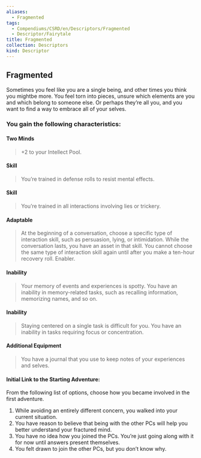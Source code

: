 ```yaml
---
aliases:
  - Fragmented
tags:
  - Compendiums/CSRD/en/Descriptors/Fragmented
  - Descriptor/Fairytale
title: Fragmented
collection: Descriptors
kind: Descriptor
---
```

## Fragmented  
Sometimes you feel like you are a single being, and other times you think you mightbe more. You feel torn into pieces, unsure which elements are you and which belong to someone else. Or perhaps they’re all you, and you want to find a way to embrace all of your selves.
### You gain the following characteristics:
#### Two Minds
>+2 to your Intellect Pool.
#### Skill
>You’re trained in defense rolls to resist mental effects.
#### Skill 
>You’re trained in all interactions involving lies or trickery.
#### Adaptable
>At the beginning of a conversation, choose a specific type of interaction skill, such as persuasion, lying, or intimidation. While the conversation lasts, you have an asset in that skill. You cannot choose the same type of interaction skill again until after you make a ten-hour recovery roll. Enabler.
#### Inability 
>Your memory of events and experiences is spotty. You have an inability in memory-related tasks, such as recalling information, memorizing names, and so on.
#### Inability 
>Staying centered on a single task is difficult for you. You have an inability in tasks requiring focus or concentration.
#### Additional Equipment 
>You have a journal that you use to keep notes of your experiences and selves.
#### Initial Link to the Starting Adventure:
From the following list of options, choose how you became involved in the first adventure.
1. While avoiding an entirely different concern, you walked into your current situation.
2. You have reason to believe that being with the other PCs will help you better understand your fractured mind.
3. You have no idea how you joined the PCs. You’re just going along with it for now until answers present themselves.
4. You felt drawn to join the other PCs, but you don’t know why.


